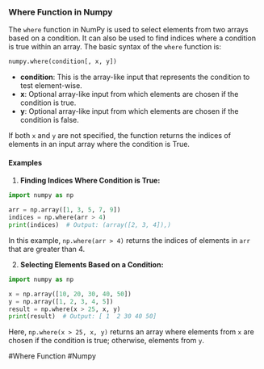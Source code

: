 ### Where Function in Numpy

The `where` function in NumPy is used to select elements from two arrays based on a condition. It can also be used to find indices where a condition is true within an array. The basic syntax of the `where` function is:

```python
numpy.where(condition[, x, y])
```

- **condition**: This is the array-like input that represents the condition to test element-wise.
- **x**: Optional array-like input from which elements are chosen if the condition is true.
- **y**: Optional array-like input from which elements are chosen if the condition is false.

If both `x` and `y` are not specified, the function returns the indices of elements in an input array where the condition is True.

#### Examples

1. **Finding Indices Where Condition is True:**

```python
import numpy as np

arr = np.array([1, 3, 5, 7, 9])
indices = np.where(arr > 4)
print(indices)  # Output: (array([2, 3, 4]),)
```

In this example, `np.where(arr > 4)` returns the indices of elements in `arr` that are greater than 4.

2. **Selecting Elements Based on a Condition:**

```python
import numpy as np

x = np.array([10, 20, 30, 40, 50])
y = np.array([1, 2, 3, 4, 5])
result = np.where(x > 25, x, y)
print(result)  # Output: [ 1  2 30 40 50]
```

Here, `np.where(x > 25, x, y)` returns an array where elements from `x` are chosen if the condition is true; otherwise, elements from `y`.

#Where Function #Numpy